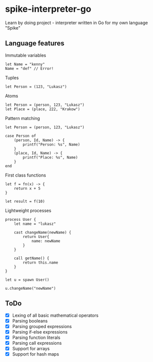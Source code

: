 # spike-interpreter-go
Learn by doing project - interpreter written in Go for my own language "Spike"

## Language features

Immutable variables

```
let Name = "kenny"
Name = "def" // Error!
```

Tuples
```
let Person = (123, "Lukasz")
```

Atoms
```
let Person = (person, 123, "Lukasz")
let Place = (place, 222, "Krakow")
```

Pattern matching
```
let Person = (person, 123, "Lukasz")

case Person of
    (person, Id, Name) -> {
        printf("Person: %s", Name)
    }
    (place, Id, Name) -> {
        printf("Place: %s", Name)
    }
end

```

First class functions
```
let f = fn(x) -> {
    return x + 5
}

let result = f(10)
```

Lightweight processes 
```
process User {
    let name = "lukasz"
    
    cast changeName(newName) {
        return User{
            name: newName
        }
    }
    
    call getName() {
        return this.name 
    }
}

let u = spawn User()

u.changeName("newName")
```

## ToDo

- [x] Lexing of all basic mathematical operators
- [x] Parsing booleans
- [x] Parsing grouped expressions
- [x] Parsing if-else expressions
- [x] Parsing function literals
- [x] Parsing call expressions
- [x] Support for arrays
- [x] Support for hash maps 